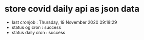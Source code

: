 # store covid daily api as json data

- last cronjob : Thursday, 19 November 2020 09:18:29
- status og cron : success
- status daily cron : success
      
      